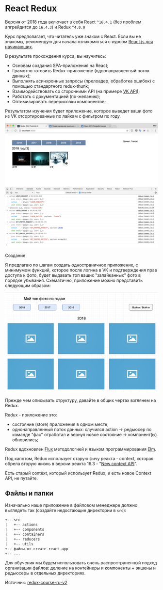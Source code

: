# React Redux

Версия от 2018 года включает в себя React `^16.4.1` (без проблем апгрейдится до `16.4.3`) и Redux `^4.0.0`

Курс предполагает, что читатель уже знаком с React. Если вы не знакомы, рекомендую для начала ознакомиться с курсом [React.js для начинающих](/handbook/).

В результате прохождения курса, вы научитесь:

- Основам создания SPA-приложения на React;
- Грамотно готовить Redux-приложение (однонаправленный поток данных);
- Выполнять асинхронные запросы (прелоадер, обработка ошибок) с помощью стандартного redux-thunk;
- Взаимодействовать со сторонними API (на примере [VK API](https://vk.com/dev/methods));
- Работать с документацией (по-желанию);
- Оптимизировать перерисовки компонентов;

Результатом изучения будет приложение, которое выведет ваши фото из VK отсортированные по лайкам с фильтром по году.

![Скриншот](vk-app-photo-by-likes.jpg)

Создание

Я предлагаю по шагам создать одностраничное приложение, с минимумом функций, которое после логина в VK и подтверждения прав доступа к фото, будет выдавать топ ваших "залайканных" фото в порядке убывания. Схематично, приложение можно представить следующим образом:

![Схема](app-preview-2.jpg)

Прежде чем описывать структуру, давайте в общих чертах взглянем на Redux.

Redux - приложение это:

- состояние (store) приложения в одном месте;
- однонаправленный поток данных: случился action -> редьюсер по команде "фас" отработал и вернул новое состояние -> компонент(ы) обновились;

Redux вдохновлен [Flux](https://facebook.github.io/flux/) методологией и языком программирования [Elm](https://elm-lang.org/).

Под капотом, Redux использует старую фичу реакта - context, которая обрела вторую жизнь в версии реакта 16.3 - "[New context API](/handbook/context/)".

Есть старый context, который использует Redux, и есть новое Context API, не путайте.

## Файлы и папки

Изначально наше приложение в файловом менеджере должно выглядеть так (создайте недостающие директории в `src`):

```
+-- src
|   +-- actions
|   +-- components
|   +-- containers
|   +-- reducers
|   +-- utils
+-- файлы-от-create-react-app
+-- ...
```

Для обучения мы будем использовать очень распространенный подход организации файлов: деление на контейнеры и компоненты + экшены и редьюсеры в отдельных директориях.

Источник: [redux-course-ru-v2](https://maxfarseer.gitbooks.io/redux-course-ru-v2/content/)
